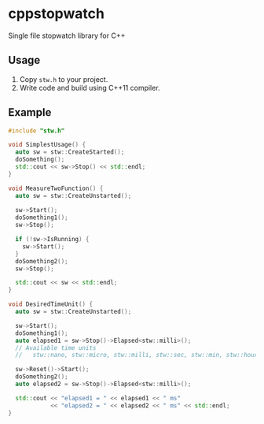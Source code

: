 # cppstopwatch
Single file stopwatch library for C++

## Usage
1. Copy `stw.h` to your project.
2. Write code and build using C++11 compiler.

## Example
```c++
#include "stw.h"

void SimplestUsage() {
  auto sw = stw::CreateStarted();
  doSomething();
  std::cout << sw->Stop() << std::endl;
}

void MeasureTwoFunction() {
  auto sw = stw::CreateUnstarted();
  
  sw->Start();
  doSomething1();
  sw->Stop();

  if (!sw->IsRunning) {
    sw->Start();
  }
  doSomething2();
  sw->Stop();

  std::cout << sw << std::endl;
}

void DesiredTimeUnit() {
  auto sw = stw::CreateUnstarted();

  sw->Start();
  doSomething1();
  auto elapsed1 = sw->Stop()->Elapsed<stw::milli>();
  // Available time units
  //   stw::nano, stw::micro, stw::milli, stw::sec, stw::min, stw::hour

  sw->Reset()->Start();
  doSomething2();
  auto elapsed2 = sw->Stop()->Elapsed<stw::milli>();

  std::cout << "elapsed1 = " << elapsed1 << " ms"
            << "elapsed2 = " << elapsed2 << " ms" << std::endl;
}
```